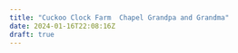 ```yaml
---
title: "Cuckoo Clock Farm  Chapel Grandpa and Grandma"
date: 2024-01-16T22:08:16Z
draft: true
---
```


